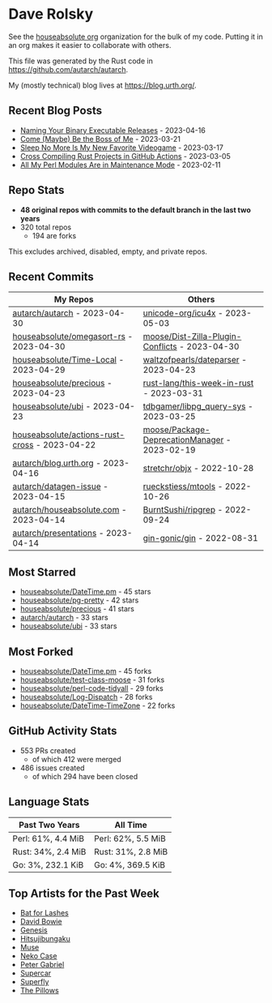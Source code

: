 
# Dave Rolsky

See the [houseabsolute org](https://github.com/houseabsolute) organization for
the bulk of my code. Putting it in an org makes it easier to collaborate with
others.

This file was generated by the Rust code in
https://github.com/autarch/autarch.

My (mostly technical) blog lives at https://blog.urth.org/.

## Recent Blog Posts

- [Naming Your Binary Executable Releases](https://blog.urth.org/2023/04/16/naming-your-binary-executable-releases/) - 2023-04-16
- [Come (Maybe) Be the Boss of Me](https://blog.urth.org/2023/03/21/come-maybe-be-the-boss-of-me/) - 2023-03-21
- [Sleep No More Is My New Favorite Videogame](https://blog.urth.org/2023/03/17/sleep-no-more-is-my-new-favorite-videogame/) - 2023-03-17
- [Cross Compiling Rust Projects in GitHub Actions](https://blog.urth.org/2023/03/05/cross-compiling-rust-projects-in-github-actions/) - 2023-03-05
- [All My Perl Modules Are in Maintenance Mode](https://blog.urth.org/2023/02/11/all-my-perl-modules-are-in-maintenance-mode/) - 2023-02-11


## Repo Stats
- **48 original repos with commits to the default branch in the last two years**
- 320 total repos
  - 194 are forks

This excludes archived, disabled, empty, and private repos.

## Recent Commits
| My Repos | Others |
|----------|--------|
| [autarch/autarch](https://github.com/autarch/autarch) - 2023-04-30              | [unicode-org/icu4x](https://github.com/unicode-org/icu4x) - 2023-05-03                |
| [houseabsolute/omegasort-rs](https://github.com/houseabsolute/omegasort-rs) - 2023-04-30              | [moose/Dist-Zilla-Plugin-Conflicts](https://github.com/moose/Dist-Zilla-Plugin-Conflicts) - 2023-04-30                |
| [houseabsolute/Time-Local](https://github.com/houseabsolute/Time-Local) - 2023-04-29              | [waltzofpearls/dateparser](https://github.com/waltzofpearls/dateparser) - 2023-04-23                |
| [houseabsolute/precious](https://github.com/houseabsolute/precious) - 2023-04-23              | [rust-lang/this-week-in-rust](https://github.com/rust-lang/this-week-in-rust) - 2023-03-31                |
| [houseabsolute/ubi](https://github.com/houseabsolute/ubi) - 2023-04-23              | [tdbgamer/libpg_query-sys](https://github.com/tdbgamer/libpg_query-sys) - 2023-03-25                |
| [houseabsolute/actions-rust-cross](https://github.com/houseabsolute/actions-rust-cross) - 2023-04-22              | [moose/Package-DeprecationManager](https://github.com/moose/Package-DeprecationManager) - 2023-02-19                |
| [autarch/blog.urth.org](https://github.com/autarch/blog.urth.org) - 2023-04-16              | [stretchr/objx](https://github.com/stretchr/objx) - 2022-10-28                |
| [autarch/datagen-issue](https://github.com/autarch/datagen-issue) - 2023-04-15              | [rueckstiess/mtools](https://github.com/rueckstiess/mtools) - 2022-10-26                |
| [autarch/houseabsolute.com](https://github.com/autarch/houseabsolute.com) - 2023-04-14              | [BurntSushi/ripgrep](https://github.com/BurntSushi/ripgrep) - 2022-09-24                |
| [autarch/presentations](https://github.com/autarch/presentations) - 2023-04-14              | [gin-gonic/gin](https://github.com/gin-gonic/gin) - 2022-08-31                |


## Most Starred
- [houseabsolute/DateTime.pm](https://github.com/houseabsolute/DateTime.pm) - 45 stars
- [houseabsolute/pg-pretty](https://github.com/houseabsolute/pg-pretty) - 42 stars
- [houseabsolute/precious](https://github.com/houseabsolute/precious) - 41 stars
- [autarch/autarch](https://github.com/autarch/autarch) - 33 stars
- [houseabsolute/ubi](https://github.com/houseabsolute/ubi) - 33 stars


## Most Forked
- [houseabsolute/DateTime.pm](https://github.com/houseabsolute/DateTime.pm) - 45 forks
- [houseabsolute/test-class-moose](https://github.com/houseabsolute/test-class-moose) - 31 forks
- [houseabsolute/perl-code-tidyall](https://github.com/houseabsolute/perl-code-tidyall) - 29 forks
- [houseabsolute/Log-Dispatch](https://github.com/houseabsolute/Log-Dispatch) - 28 forks
- [houseabsolute/DateTime-TimeZone](https://github.com/houseabsolute/DateTime-TimeZone) - 22 forks


## GitHub Activity Stats
- 553 PRs created
  - of which 412 were merged
- 486 issues created
  - of which 294 have been closed

## Language Stats
| Past Two Years        | All Time                |
|-----------------------|-------------------------|
| Perl: 61%, 4.4 MiB              | Perl: 62%, 5.5 MiB                |
| Rust: 34%, 2.4 MiB              | Rust: 31%, 2.8 MiB                |
| Go: 3%, 232.1 KiB              | Go: 4%, 369.5 KiB                |


## Top Artists for the Past Week
* [Bat for Lashes](https://musicbrainz.org/artist/10000730-525f-4ed5-aaa8-92888f060f5f)
* [David Bowie](https://musicbrainz.org/artist/5441c29d-3602-4898-b1a1-b77fa23b8e50)
* [Genesis](https://musicbrainz.org/search?query=Genesis&amp;type=artist&amp;method=indexed)
* [Hitsujibungaku](https://musicbrainz.org/search?query=Hitsujibungaku&amp;type=artist&amp;method=indexed)
* [Muse](https://musicbrainz.org/artist/9c9f1380-2516-4fc9-a3e6-f9f61941d090)
* [Neko Case](https://musicbrainz.org/artist/e13d2935-8c42-4c0a-96d7-654062acf106)
* [Peter Gabriel](https://musicbrainz.org/artist/8e66ea2b-b57b-47d9-8df0-df4630aeb8e5)
* [Supercar](https://musicbrainz.org/artist/dc5cd3ad-fa36-42e0-acd4-2c9d87f82ea6)
* [Superfly](https://musicbrainz.org/search?query=Superfly&amp;type=artist&amp;method=indexed)
* [The Pillows](https://musicbrainz.org/search?query=The%20Pillows&amp;type=artist&amp;method=indexed)


